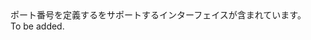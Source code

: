 <Namespace Name="Microsoft.Azure.Management.Network.Fluent.HasPort.Definition">
  <Docs>
    <summary>ポート番号を定義するをサポートするインターフェイスが含まれています。</summary> 
    <remarks>To be added.</remarks>
  </Docs>
</Namespace>
